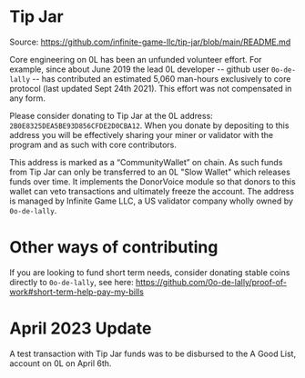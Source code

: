 # Tip Jar
Source: https://github.com/infinite-game-llc/tip-jar/blob/main/README.md

Core engineering on 0L has been an unfunded volunteer effort. For example, since about June 2019 the lead 0L developer -- github user `0o-de-lally` -- has contributed an estimated 5,060 man-hours exclusively to core protocol (last updated Sept 24th 2021). This effort was not compensated in any form.

Please consider donating to Tip Jar at the 0L address: `2B0E8325DEA5BE93D856CFDE2D0CBA12`. When you donate by depositing to this address you will be effectively sharing your miner or validator with the program and as such with core contributors.

This address is marked as a “CommunityWallet” on chain. As such funds from Tip Jar can only be transferred to an 0L "Slow Wallet" which releases funds over time. It implements the DonorVoice module so that donors to this wallet can veto transactions and ultimately freeze the account. The address is managed by Infinite Game LLC, a US validator company wholly owned by `0o-de-lally`.


# Other ways of contributing
If you are looking to fund short term needs, consider donating stable coins directly to `0o-de-lally`, see here: https://github.com/0o-de-lally/proof-of-work#short-term-help-pay-my-bills

# April 2023 Update

A test transaction with Tip Jar funds was to be disbursed to the A Good List, account on 0L on April 6th.
